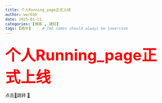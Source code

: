 ```yaml
---
title: 个人Running_page正式上线
author: wwr650
date: 2025-01-11
categories: [博客 , 通知]
tags: [跑步]     # TAG names should always be lowercase
---
```


### <font color="＃FF0000" size=12> 个人Running_page正式上线 </font>

点击[🚀](https://wwr-running-page.vercel.app)跳转
[🚀](https://wwr-running-page.vercel.app)
